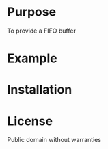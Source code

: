 # Purpose
To provide a FIFO buffer

# Example

# Installation

# License
Public domain without warranties

